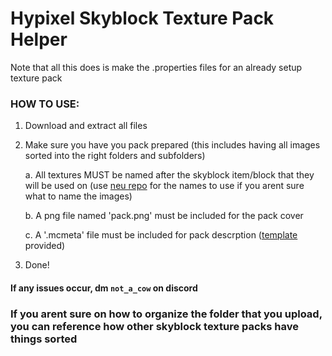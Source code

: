 # Hypixel Skyblock Texture Pack Helper 

Note that all this does is make the .properties files for an already setup texture pack

### HOW TO USE:

1. Download and extract all files

2. Make sure you have you pack prepared (this includes having all images sorted into the right folders and subfolders)

    a. All textures MUST be named after the skyblock item/block that they will be used on (use [neu repo](https://github.com/NotEnoughUpdates/NotEnoughUpdates-REPO/tree/master/items) for the names to use if you arent sure what to name the images)

    b. A png file named 'pack.png' must be included for the pack cover

    c. A '.mcmeta' file must be included for pack descrption ([template](example_description.mcmeta) provided)

3. Done!

#### If any issues occur, dm `not_a_cow` on discord



### If you arent sure on how to organize the folder that you upload, you can reference how other skyblock texture packs have things sorted